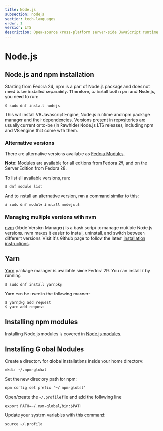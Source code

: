 ```yaml
---
title: Node.js
subsection: nodejs
section: tech-languages
order: 1
version: LTS
description: Open-source cross-platform server-side JavaScript runtime environment.
---
```


# Node.js

## Node.js and npm installation

Starting from Fedora 24, npm is a part of Node.js package and does not need to be installed separately. Therefore, to install both npm and Node.js, you need to run:

```
$ sudo dnf install nodejs
```

This will install V8 Javascript Engine, Node.js runtime and npm package manager and their dependencies. Versions present in repositories are usually current or to-be (in Rawhide) Node.js LTS releases, including npm and V8 engine that come with them.

### Alternative versions

There are alternative versions available as [Fedora Modules](https://docs.fedoraproject.org/en-US/modularity/using-modules/). 

**Note:** Modules are available for all editions from Fedora 29, and on the Server Edition from Fedora 28.

To list all available versions, run:

```
$ dnf module list
```

And to install an alternative version, run a command similar to this:

```
$ sudo dnf module install nodejs:8
```

### Managing multiple versions with nvm

[nvm](https://github.com/nvm-sh/nvm#about) (Node Version Manager) is a bash script to manage multiple Node.js versions. nvm makes it easier to install, uninstall, and switch between different versions. Visit it's Github page to follow the latest [installation instructions](https://github.com/nvm-sh/nvm#installing-and-updating).

## Yarn

[Yarn](https://yarnpkg.com/en/) package manager is available since Fedora 29. You can install it by running:

```
$ sudo dnf install yarnpkg
```

Yarn can be used in the following manner:

```
$ yarnpkg add request
$ yarn add request
```

## Installing npm modules

Installing Node.js modules is covered in [Node.js modules](/tech/languages/nodejs/modules.html).

## Installing Global Modules

Create a directory for global installations inside your home directory:
```
mkdir ~/.npm-global
```

Set the new directory path for npm:
```
npm config set prefix '~/.npm-global'
```

Open/create the `~/.profile` file and add the following line:
```
export PATH=~/.npm-global/bin:$PATH
```

Update your system variables with this command:
```
source ~/.profile
```
